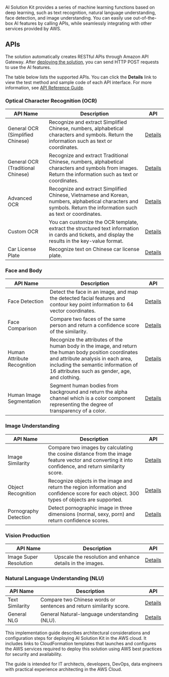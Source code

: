 AI ​​Solution Kit provides a series of machine learning functions based on deep learning, such as text recognition,
natural language understanding, face detection, and image understanding. You can easily use out-of-the-box AI features
by calling APIs, while seamlessly integrating with other services provided by AWS.

## APIs

The solution automatically creates RESTful APIs through Amazon API Gateway.
After [deploying the solution](./deployment.md), you can send HTTP POST requests to use the AI features.

The table below lists the supported APIs. You can click the **Details** link to view the test method and sample code of
each API interface. For more information, see [API Reference Guide](./api-explorer.md).

### Optical Character Recognition (OCR)

| **API Name**                      | **Description**                                                                                                                                                    | API                                          |
|-----------------------------------|--------------------------------------------------------------------------------------------------------------------------------------------------------------------|----------------------------------------------|
| General OCR (Simplified Chinese)  | Recognize and extract Simplified Chinese, numbers, alphabetical characters and symbols. Return the information such as text or coordinates.                        | [Details](deploy-general-ocr.md)             |
| General OCR (Traditional Chinese) | Recognize and extract Traditional Chinese, numbers, alphabetical characters and symbols from images. Return the information such as text or coordinates.           | [Details](deploy-general-ocr-traditional.md) |
| Advanced OCR                      | Recognize and extract Simplified Chinese, Vietnamese and Korean, numbers, alphabetical characters and symbols. Return the information such as text or coordinates. | [Details](deploy-advanced-ocr.md)            |
| Custom OCR                        | You can customize the OCR template, extract the structured text information in cards and tickets, and display the results in the key-value format.                 | [Details](deploy-custom-ocr.md)              |
| Car License Plate                 | Recognize text on Chinese car license plate.                                                                                                                       | [Details](deploy-car-license-plate.md)       |

### Face and Body

| **API Name**                | **Description**                                                                                                                                                                                                                     | API                                              |
|-----------------------------|-------------------------------------------------------------------------------------------------------------------------------------------------------------------------------------------------------------------------------------|--------------------------------------------------|
| Face Detection              | Detect the face in an image, and map the detected facial features and contour key point information to 64 vector coordinates.                                                                                                       | [Details](deploy-face-detection.md)              |
| Face Comparison             | Compare two faces of the same person and return a confidence score of the similarity.                                                                                                                                               | [Details](deploy-face-comparison.md)             |
| Human Attribute Recognition | Recognize the attributes of the human body in the image, and return the human body position coordinates and attribute analysis in each area, including the semantic information of 16 attributes such as gender, age, and clothing. | [Details](deploy-human-attribute-recognition.md) |
| Human Image Segmentation    | Segment human bodies from background and return the alpha channel which is a color component representing the degree of transparency of a color.                                                                                    | [Details](deploy-human-image-segmentation.md)    |

### Image Understanding

| **API Name**          | **Description**                                                                                                                                     | API                                        |
|-----------------------|-----------------------------------------------------------------------------------------------------------------------------------------------------|--------------------------------------------|
| Image Similarity      | Compare two images by calculating the cosine distance from the image feature vector and converting it into confidence, and return similarity score. | [Details](deploy-text-similarity.md)       |
| Object Recognition    | Recognize objects in the image and return the region information and confidence score for each object. 300 types of objects are supported.          | [Details](deploy-object-recognition.md)    |
| Pornography Detection | Detect pornographic image in three dimensions (normal, sexy, porn) and return confidence scores.                                                    | [Details](deploy-pornography-detection.md) |

### Vision Production

| **API Name**           | **Description**                                           | API                                         |
|------------------------|-----------------------------------------------------------|---------------------------------------------|
| Image Super Resolution | Upscale the resolution and enhance details in the images. | [Details](deploy-image-super-resolution.md) |

### Natural Language Understanding (NLU)

| **API Name**    | **Description**                                                     | API                                  |
|-----------------|---------------------------------------------------------------------|--------------------------------------|
| Text Similarity | Compare two Chinese words or sentences and return similarity score. | [Details](deploy-text-similarity.md) |
| General NLG     | General Natural-language understanding (NLU).                       | [Details](deploy-general-nlu.md)     |

This implementation guide describes architectural considerations and configuration steps for deploying AI Solution Kit
in the AWS cloud. It includes links to CloudFormation templates that launches and configures the AWS services required
to deploy this solution using AWS best practices for security and availability.

The guide is intended for IT architects, developers, DevOps, data engineers with practical experience architecting in
the AWS Cloud.




<!--
### **语音技术**
|    **名称**   | **描述**    | **部署说明** |
|--------------|------------|-------------|
|||
-->